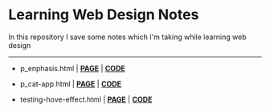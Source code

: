 # Learning Web Design Notes
In this repository I save some notes which I'm taking while learning web design
<hr>

- p_enphasis.html |  <a href="https://raw.githack.com/hugomenz/learning_web-design/main/p_enphasis.html"> <strong>PAGE</strong></a> | 
<a href="https://github.com/hugomenz/learning_web-design/blob/main/p_enphasis.html"><strong>CODE</strong></a> 

- p_cat-app.html |  <a href="https://raw.githack.com/hugomenz/learning_web-design/main/p_cat-app.html"> <strong>PAGE</strong></a> | 
<a href="https://github.com/hugomenz/learning_web-design/blob/main/p_cat-app.html"><strong>CODE</strong></a> 

- testing-hove-effect.html |  <a href="https://raw.githack.com/hugomenz/learning_web-design/main/testing-hove-effect.html"> <strong>PAGE</strong></a> | 
<a href="https://github.com/hugomenz/learning_web-design/blob/main/testing-hove-effect.html"><strong>CODE</strong></a> 

